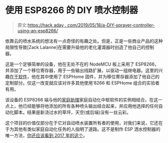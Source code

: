 # 使用 ESP8266 的 DIY 喷水控制器

> 原文:[https://hack aday . com/2019/05/18/a-DIY-sprayer-controller-using-an-esp8266/](https://hackaday.com/2019/05/18/a-diy-sprinkler-controller-using-an-esp8266/)

依靠云的喷水系统的想法有一点奇怪的有趣之处。但是，正是一些商业产品的这种局限性导致[Zack Lalanne]在需要升级他的老化灌溉器时创造了他自己的控制器。

这是一个足够简单的设备，他在无处不在的 NodeMCU 板上采用了 ESP8266，并添加了一个移位寄存器，用于一些输出线路扩展，以驱动一组继电器。这里的兴趣[在于软件](https://selfhostedhome.com/diy-wifi-sprinkler-controller-using-esp8266-part-2/)，他在其中使用了 ESPHome 固件，并为移位寄存器添加了他自己的定制部分。仅这一改变就应该对许多其他使用‘8266 和 ESPHome 组合的实验者有用。

该设备的 ESP8266 端与他的[家庭助理](https://www.home-assistant.io/)家庭自动化中枢软件的实例相结合。在这一点上，他已经能够将他添加的所有各种喷头输出结合起来，并应用他选择的任何自动化脚本。结果是新浇过水的草坪，天空(或后端)没有一丝云彩。

这个项目的价值仅部分在于它对自动喷水装置所有者的使用，对我们来说，它还在于为其他有类似家庭自动化任务的人指明了道路。这不是制作 ESP 洒水控制器的唯一方法，[你还应该看到 2017 年的这个](https://hackaday.com/2017/09/05/diy-wireless-sprinkler-system-dont-mind-if-i-do/)。